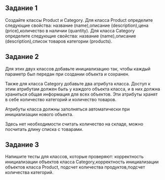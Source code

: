 ## Задание 1
Создайте классы 
Product и Category.
Для класса Product определите следующие свойства: название (name),описание (description),цена (price),количество в наличии (quantity).
Для класса Category определите следующие свойства: название (name),описание (description),список товаров категории (products).

## Задание 2
Для этих двух классов добавьте инициализацию так, чтобы каждый параметр был передан при создании объекта и сохранен.

Также для класса 
Category
 добавьте два атрибута класса. Доступ к этим атрибутам должен быть у каждого объекта класса, и в них должна храниться общая информация для всех объектов. Эти атрибуты хранят в себе количество категорий и количество товаров.

Атрибуты класса должны заполняться автоматически при инициализации нового объекта.

Здесь нет необходимости считать количество на складе, можно посчитать длину списка с товарами.

## Задание 3
Напишите тесты для классов, которые проверяют:
корректность инициализации объектов класса Category,корректность инициализации объектов класса Product, подсчет количества продуктов,подсчет количества категорий.
